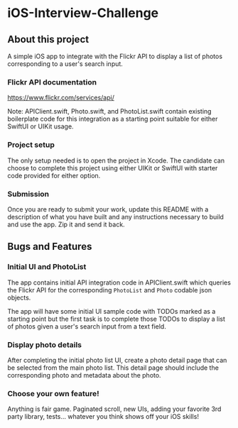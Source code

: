 # iOS-Interview-Challenge

## About this project
A simple iOS app to integrate with the Flickr API to display a list of photos corresponding to a user's search input.

### Flickr API documentation
https://www.flickr.com/services/api/

Note: APIClient.swift, Photo.swift, and PhotoList.swift contain existing boilerplate code for this integration as a starting point suitable for either SwiftUI or UIKit usage.

### Project setup
The only setup needed is to open the project in Xcode. The candidate can choose to complete this project using either UIKit or SwiftUI with starter code provided for either option.

### Submission
Once you are ready to submit your work, update this README with a description of what you have built and any instructions necessary to build and use the app. Zip it and send it back.

## Bugs and Features

### Initial UI and PhotoList
The app contains initial API integration code in APIClient.swift which queries the Flickr API for the corresponding `PhotoList` and `Photo` codable json objects.

The app will have some initial UI sample code with TODOs marked as a starting point but the first task is to complete those TODOs to display a list of photos given a user's search input from a text field.

### Display photo details
After completing the initial photo list UI, create a photo detail page that can be selected from the main photo list. This detail page should include the corresponding photo and metadata about the photo.

### Choose your own feature!
Anything is fair game. Paginated scroll, new UIs, adding your favorite 3rd party library, tests… whatever you think shows off your iOS skills!

